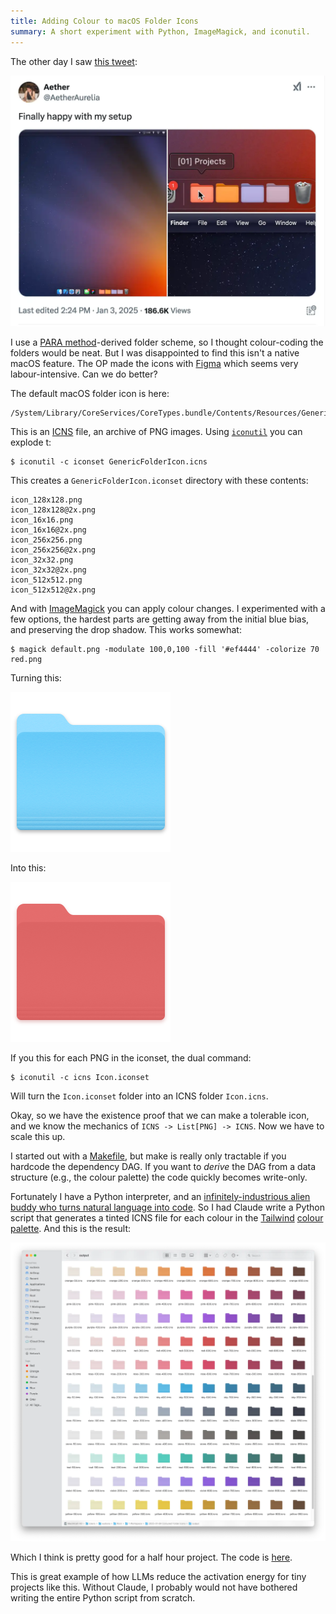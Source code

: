 ```yaml
---
title: Adding Colour to macOS Folder Icons
summary: A short experiment with Python, ImageMagick, and iconutil.
---
```


The other day I saw [this tweet][tw]:

![Screenshot of the linked Tweet, showing macOS folders with colour-coded icons on the dock.](/assets/content/adding-colour-to-macos-folder-icons/tweet.webp)

I use a [PARA method][para]-derived folder scheme, so I thought colour-coding the folders would be neat. But I was disappointed to find this isn't a native macOS feature. The OP made the icons with [Figma] which seems very labour-intensive. Can we do better?

The default macOS folder icon is here:

```
/System/Library/CoreServices/CoreTypes.bundle/Contents/Resources/GenericFolderIcon.icns
```

This is an [ICNS][icns] file, an archive of PNG images. Using [`iconutil`][iu] you can explode t:

```
$ iconutil -c iconset GenericFolderIcon.icns
```

This creates a `GenericFolderIcon.iconset` directory with these contents:

```
icon_128x128.png
icon_128x128@2x.png
icon_16x16.png
icon_16x16@2x.png
icon_256x256.png
icon_256x256@2x.png
icon_32x32.png
icon_32x32@2x.png
icon_512x512.png
icon_512x512@2x.png
```

And with [ImageMagick][im] you can apply colour changes. I experimented with a few options, the hardest parts are getting away from the initial blue bias, and preserving the drop shadow. This works somewhat:

```
$ magick default.png -modulate 100,0,100 -fill '#ef4444' -colorize 70 red.png
```

Turning this:

![The default macOS folder icon: a folder with a blue tint.](/assets/content/adding-colour-to-macos-folder-icons/default.png)

Into this:

![A red-tinted version of the default macOS folder icon.](/assets/content/adding-colour-to-macos-folder-icons/red.png)

If you  this for each PNG in the iconset, the dual command:

```
$ iconutil -c icns Icon.iconset
```

Will turn the `Icon.iconset` folder into an ICNS folder `Icon.icns`.

Okay, so we have the existence proof that we can make a tolerable icon, and we know the mechanics of `ICNS -> List[PNG] -> ICNS`. Now we have to scale this up.

I started out with a [Makefile][make], but make is really only tractable if you hardcode the dependency DAG. If you want to _derive_ the DAG from a data structure (e.g., the colour palette) the code quickly becomes write-only.

Fortunately I have a Python interpreter, and an [infinitely-industrious alien buddy who turns natural language into code][claude]. So I had Claude write a Python script that generates a tinted ICNS file for each colour in the [Tailwind][tail] [colour palette][twcolour]. And this is the result:

![A screenshot of the Finder app, showing the script's output folder, with many different colour-tinted variants of the macOS default folder icon.](/assets/content/adding-colour-to-macos-folder-icons/result.webp)

Which I think is pretty good for a half hour project. The code is [here][repo].

This is great example of how LLMs reduce the activation energy for tiny projects like this. Without Claude, I probably would not have bothered writing the entire Python script from scratch.

[Figma]: https://www.figma.com/
[claude]: https://claude.ai/
[icns]: https://en.wikipedia.org/wiki/Apple_Icon_Image_format
[im]: https://www.imagemagick.org
[iu]: https://www.unix.com/man-page/osx/1/iconutil/
[make]: https://www.gnu.org/s/make/manual/make.html
[para]: https://fortelabs.com/blog/para/
[repo]: https://github.com/eudoxia0/macos-tinted-folders
[tail]: https://tailwindcss.com/
[tw]: https://x.com/AetherAurelia/status/1875020494770241797
[twcolour]: https://tailwindcss.com/docs/customizing-colors
